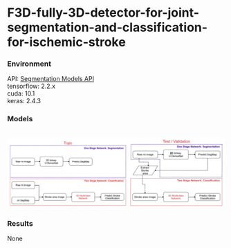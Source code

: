 # F3D-fully-3D-detector-for-joint-segmentation-and-classification-for-ischemic-stroke

<h3>Environment</h3>
API: <a href='https://github.com/qubvel/segmentation_models'>Segmentation Models API</a><br>
tensorflow: 2.2.x</br>
cuda: 10.1</br>
keras: 2.4.3</br>
<h3>Models</h3>
<br>
<img src="https://github.com/IlikeBB/F3D-fully-3D-detector-for-joint-segmentation-and-classification-for-ischemic-stroke/blob/main/train_test.png">
<br>


<h3>Results</h3>
None<br>
<br>
